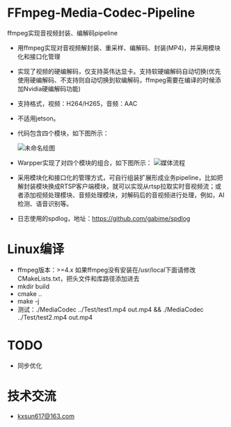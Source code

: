 # FFmpeg-Media-Codec-Pipeline
ffmpeg实现音视频封装、编解码pipeline

* 用ffmpeg实现对音视频解封装、重采样、编解码、封装(MP4)，并采用模块化和接口化管理
* 实现了视频的硬编解码，仅支持英伟达显卡。支持软硬编解码自动切换(优先使用硬编解码、不支持则自动切换到软编解码，ffmpeg需要在编译的时候添加Nvidia硬编解码功能)
* 支持格式，视频：H264/H265，音频：AAC
* 不适用jetson。
* 代码包含四个模块，如下图所示：

  ![未命名绘图](https://github.com/BreakingY/FFmpeg-Media-Codec-Pipeline/assets/99859929/fbde5819-4527-4eec-8b7b-508264efc995)
* Warpper实现了对四个模块的组合，如下图所示：
  ![媒体流程](https://github.com/BreakingY/FFmpeg-Media-Codec-Pipeline/assets/99859929/f7fb8e07-ab2a-49c5-88e1-49301b6431bd)
* 采用模块化和接口化的管理方式，可自行组装扩展形成业务pipeline，比如把解封装模块换成RTSP客户端模块，就可以实现从rtsp拉取实时音视频流；或者添加视频处理模块、音频处理模块，对解码后的音视频进行处理，例如，AI检测、语音识别等。
* 日志使用的spdlog，地址：https://github.com/gabime/spdlog

# Linux编译
* ffmpeg版本：>=4.x 如果ffmpeg没有安装在/usr/local下面请修改CMakeLists.txt，把头文件和库路径添加进去
* mkdir build
* cmake ..
* make -j
* 测试：./MediaCodec ../Test/test1.mp4 out.mp4 && ./MediaCodec ../Test/test2.mp4 out.mp4

# TODO
* 同步优化

# 技术交流
* kxsun617@163.com


